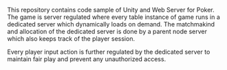 This repository contains code sample of Unity and Web Server for Poker.
The game is server regulated where every table instance of game runs in a dedicated server which dynamically loads on demand.
The matchmakind and allocation of the dedicated server is done by a parent node server which also keeps track of the player session.

Every player input action is further regulated by the dedicated server to maintain fair play and prevent any unauthorized access.